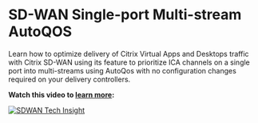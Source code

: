 ﻿---
layout: doc
h3InToc: true
contributedBy: Matt Brooks
description: Optimize delivery of Citrix Virtual Apps and Desktops traffic with Citrix SD-WAN.
---
# SD-WAN Single-port Multi-stream AutoQOS

Learn how to optimize delivery of Citrix Virtual Apps and Desktops traffic with Citrix SD-WAN using its feature to prioritize ICA channels on a single port into multi-streams using AutoQos with no configuration changes required on your delivery controllers.

**Watch this video to [learn more](https://youtu.be/yaTe9z0jXRU):**

[![SDWAN Tech Insight](/en-us/tech-zone/learn/media/shared_video-placeholder.png)](https://youtu.be/yaTe9z0jXRU)
